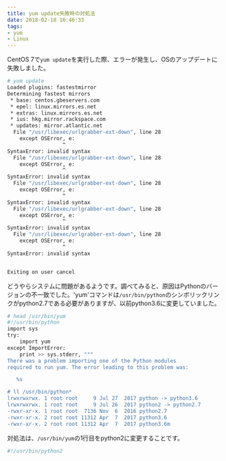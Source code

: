 ```yaml
---
title: yum update失敗時の対処法
date: 2018-02-18 16:46:33
tags:
- yum
- Linux
---
```


CentOS 7で`yum update`を実行した際、エラーが発生し、OSのアップデートに失敗しました。

```bash
# yum update
Loaded plugins: fastestmirror
Determining fastest mirrors
 * base: centos.gbeservers.com
 * epel: linux.mirrors.es.net
 * extras: linux.mirrors.es.net
 * ius: hkg.mirror.rackspace.com
 * updates: mirror.atlantic.net
  File "/usr/libexec/urlgrabber-ext-down", line 28
    except OSError, e:
                  ^
SyntaxError: invalid syntax
  File "/usr/libexec/urlgrabber-ext-down", line 28
    except OSError, e:
                  ^
SyntaxError: invalid syntax
  File "/usr/libexec/urlgrabber-ext-down", line 28
    except OSError, e:
                  ^
SyntaxError: invalid syntax
  File "/usr/libexec/urlgrabber-ext-down", line 28
    except OSError, e:
                  ^
SyntaxError: invalid syntax
  File "/usr/libexec/urlgrabber-ext-down", line 28
    except OSError, e:
                  ^
SyntaxError: invalid syntax


Exiting on user cancel
```

どうやらシステムに問題があるようです。調べてみると、原因はPythonのバージョンの不一致でした。'yum'コマンドは`/usr/bin/python`のシンボリックリンクがpython2.7である必要がありますが、以前python3.6に変更していました。

```bash
# head /usr/bin/yum
#!/usr/bin/python
import sys
try:
    import yum
except ImportError:
    print >> sys.stderr, """
There was a problem importing one of the Python modules
required to run yum. The error leading to this problem was:

   %s

# ll /usr/bin/python*
lrwxrwxrwx. 1 root root     9 Jul 27  2017 python -> python3.6
lrwxrwxrwx. 1 root root     9 Jul 26  2017 python2 -> python2.7
-rwxr-xr-x. 1 root root  7136 Nov  6  2016 python2.7
-rwxr-xr-x. 2 root root 11312 Apr  7  2017 python3.6
-rwxr-xr-x. 2 root root 11312 Apr  7  2017 python3.6m
```

対処法は、`/usr/bin/yum`の1行目をpython2に変更することです。

```bash
#!/usr/bin/python2
```

